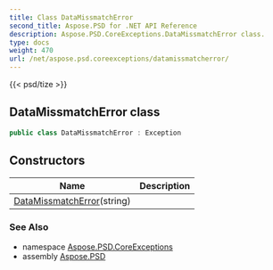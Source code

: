 ```yaml
---
title: Class DataMissmatchError
second_title: Aspose.PSD for .NET API Reference
description: Aspose.PSD.CoreExceptions.DataMissmatchError class. 
type: docs
weight: 470
url: /net/aspose.psd.coreexceptions/datamissmatcherror/
---
```

{{< psd/tize >}}
## DataMissmatchError class

```csharp
public class DataMissmatchError : Exception
```

## Constructors

| Name | Description |
| --- | --- |
| [DataMissmatchError](datamissmatcherror/)(string) |  |

### See Also

* namespace [Aspose.PSD.CoreExceptions](../../aspose.psd.coreexceptions/)
* assembly [Aspose.PSD](../../)


